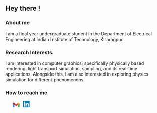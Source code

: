 <!--<p allign = center>
  <img src = https://user-images.githubusercontent.com/86613790/145228433-6927e56b-be21-4b6a-9f0f-d51dc60b747e.jpg alt = "Vishesh Gupta">
</p>-->

## Hey there !

### About me 

  I am a final year undergraduate student in the Department of Electrical Engineering at Indian Institute of Technology, Kharagpur. 

### Research Interests

  I am interested in computer graphics; specifically physically based rendering, light transport simulation, sampling, and its real-time applications. Alongside this, I am also interested in exploring physics simulation for different phenomenons. 
  
### How to reach me
  &nbsp; &nbsp; &nbsp; 
  <a href="mailto: vishesh@kgpian.iitkgp.ac.in"><img align="justify" src="https://github.com/shiroyasha263/shiroyasha263/blob/main/Gmail_icon_(2020).svg.png" alt="Vishesh Gupta | Mail" width="21px"/></a>
  &nbsp; <a href="https://www.linkedin.com/in/vishesh-gupta-5928b3216/"><img align="justify" src="https://github.com/shiroyasha263/shiroyasha263/blob/main/174857.png" alt="Vishesh Gupta | LinkedIn" width="21px"/></a>
